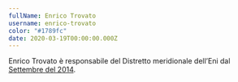 ```yaml
---
fullName: Enrico Trovato
username: enrico-trovato
color: "#1789fc"
date: 2020-03-19T00:00:00.000Z
---
```


Enrico Trovato è responsabile del Distretto meridionale dell’Eni dal [Settembre del 2014](https://www.linkedin.com/in/enrico-trovato-9746a668/).
